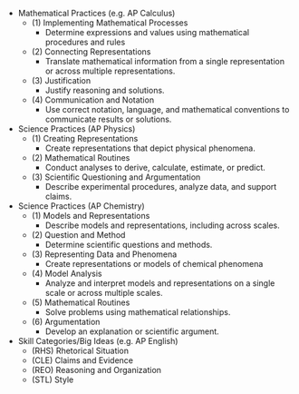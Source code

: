 

- Mathematical Practices (e.g. AP Calculus)
	- (1) Implementing Mathematical Processes 
		- Determine expressions and values using mathematical procedures and rules
	- (2) Connecting Representations 
		- Translate mathematical information from a single representation or across multiple representations.
	- (3) Justification
		- Justify reasoning and solutions.
	- (4) Communication and Notation
		- Use correct notation, language, and mathematical conventions to communicate results or solutions. 
- Science Practices (AP Physics)
	- (1) Creating Representations
		- Create representations that depict physical phenomena.
	- (2) Mathematical Routines
		- Conduct analyses to derive, calculate, estimate, or predict.
	- (3) Scientific Questioning and Argumentation
		- Describe experimental procedures, analyze data, and support claims.
- Science Practices (AP Chemistry)
	- (1) Models and Representations
	    - Describe models and representations, including across scales.
    - (2) Question and Method
		- Determine scientific questions and methods.
	- (3) Representing Data and Phenomena
		- Create representations or models of chemical phenomena
	- (4) Model Analysis
	    - Analyze and interpret models and representations on a single scale or across multiple scales.
	- (5) Mathematical Routines
		- Solve problems using mathematical relationships.
	- (6) Argumentation
		- Develop an explanation or scientific argument.
- Skill Categories/Big Ideas (e.g. AP English)
	- (RHS) Rhetorical Situation
	- (CLE) Claims and Evidence
	- (REO) Reasoning and Organization
	- (STL) Style


